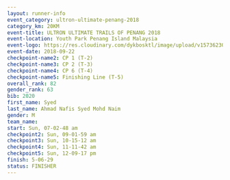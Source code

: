 ```yaml
---
layout: runner-info 
event_category: ultron-ultimate-penang-2018 
category_km: 20KM 
event-title: ULTRON ULTIMATE TRAILS OF PENANG 2018 
event-location: Youth Park Penang Island Malaysia 
event-logo: https://res.cloudinary.com/dykbosktl/image/upload/v1573623002/Logo/ULTRO_2018_LOGO_btp5xw.jpg 
event-date: 2018-09-22 
checkpoint-name2: CP 1 (T-2) 
checkpoint-name3: CP 2 (T-3) 
checkpoint-name4: CP 6 (T-4) 
checkpoint-name5: Finishing Line (T-5) 
overall_rank: 82
gender_rank: 63
bib: 2020
first_name: Syed
last_name: Ahmad Nafis Syed Mohd Naim
gender: M
team_name: 
start: Sun, 07-02-48 am
checkpoint2: Sun, 09-01-59 am
checkpoint3: Sun, 10-15-12 am
checkpoint4: Sun, 11-11-42 am
checkpoint5: Sun, 12-09-17 pm
finish: 5-06-29
status: FINISHER
---
```

